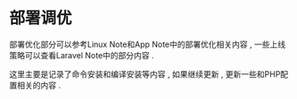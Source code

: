 # 部署调优

部署优化部分可以参考Linux Note和App Note中的部署优化相关内容 , 一些上线策略可以查看Laravel Note中的部分内容 .

这里主要是记录了命令安装和编译安装等内容 , 如果继续更新 , 更新一些和PHP配置相关的内容 . 

